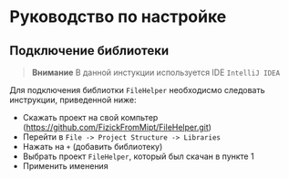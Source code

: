 # Руководство по настройке

## Подключение библиотеки

> **Внимание**
> В данной инстукции используется IDE `IntelliJ IDEA`
> 

Для подключения библиотки `FileHelper` необходисмо следовать инструкции, приведенной ниже:  

- Скажать проект на свой компьтер (https://github.com/FizickFromMipt/FileHelper.git)
- Перейти в `File -> Project Structure -> Libraries`
- Нажать на `+` (добавить библиотеку)
- Выбрать проект `FileHelper`, который был скачан в пункте 1
- Применить именения
 